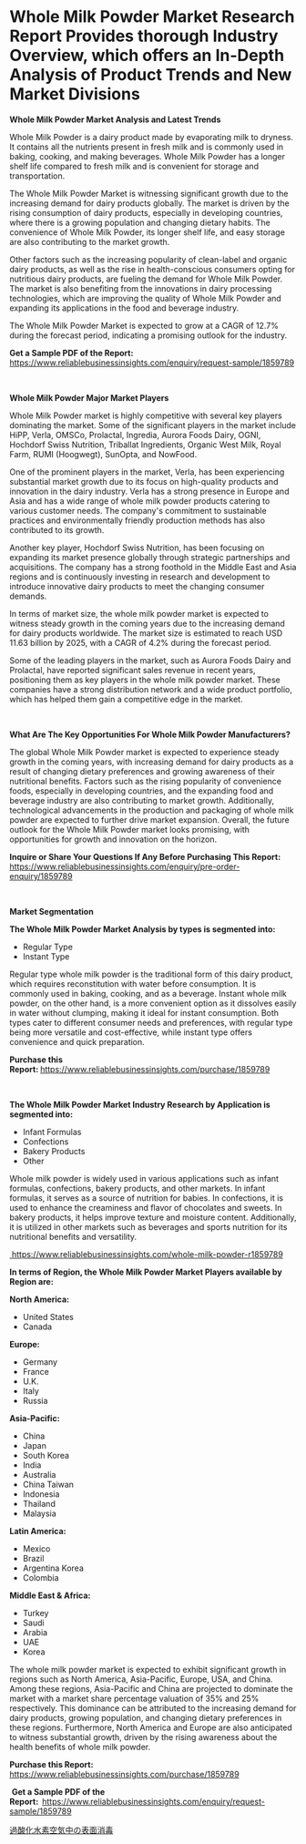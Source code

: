 <p><h1>Whole Milk Powder Market Research Report Provides thorough Industry Overview, which offers an In-Depth Analysis of Product Trends and New Market Divisions</h1></p><p><strong>Whole Milk Powder Market Analysis and Latest Trends</strong></p>
<p><p>Whole Milk Powder is a dairy product made by evaporating milk to dryness. It contains all the nutrients present in fresh milk and is commonly used in baking, cooking, and making beverages. Whole Milk Powder has a longer shelf life compared to fresh milk and is convenient for storage and transportation.</p><p>The Whole Milk Powder Market is witnessing significant growth due to the increasing demand for dairy products globally. The market is driven by the rising consumption of dairy products, especially in developing countries, where there is a growing population and changing dietary habits. The convenience of Whole Milk Powder, its longer shelf life, and easy storage are also contributing to the market growth.</p><p>Other factors such as the increasing popularity of clean-label and organic dairy products, as well as the rise in health-conscious consumers opting for nutritious dairy products, are fueling the demand for Whole Milk Powder. The market is also benefiting from the innovations in dairy processing technologies, which are improving the quality of Whole Milk Powder and expanding its applications in the food and beverage industry.</p><p>The Whole Milk Powder Market is expected to grow at a CAGR of 12.7% during the forecast period, indicating a promising outlook for the industry.</p></p>
<p><strong>Get a Sample PDF of the Report:&nbsp;</strong> <a href="https://www.reliablebusinessinsights.com/enquiry/request-sample/1859789">https://www.reliablebusinessinsights.com/enquiry/request-sample/1859789</a></p>
<p>&nbsp;</p>
<p><strong>Whole Milk Powder Major Market Players</strong></p>
<p><p>Whole Milk Powder market is highly competitive with several key players dominating the market. Some of the significant players in the market include HiPP, Verla, OMSCo, Prolactal, Ingredia, Aurora Foods Dairy, OGNI, Hochdorf Swiss Nutrition, Triballat Ingredients, Organic West Milk, Royal Farm, RUMI (Hoogwegt), SunOpta, and NowFood.</p><p>One of the prominent players in the market, Verla, has been experiencing substantial market growth due to its focus on high-quality products and innovation in the dairy industry. Verla has a strong presence in Europe and Asia and has a wide range of whole milk powder products catering to various customer needs. The company's commitment to sustainable practices and environmentally friendly production methods has also contributed to its growth.</p><p>Another key player, Hochdorf Swiss Nutrition, has been focusing on expanding its market presence globally through strategic partnerships and acquisitions. The company has a strong foothold in the Middle East and Asia regions and is continuously investing in research and development to introduce innovative dairy products to meet the changing consumer demands.</p><p>In terms of market size, the whole milk powder market is expected to witness steady growth in the coming years due to the increasing demand for dairy products worldwide. The market size is estimated to reach USD 11.63 billion by 2025, with a CAGR of 4.2% during the forecast period.</p><p>Some of the leading players in the market, such as Aurora Foods Dairy and Prolactal, have reported significant sales revenue in recent years, positioning them as key players in the whole milk powder market. These companies have a strong distribution network and a wide product portfolio, which has helped them gain a competitive edge in the market.</p></p>
<p>&nbsp;</p>
<p><strong>What Are The Key Opportunities For Whole Milk Powder Manufacturers?</strong></p>
<p><p>The global Whole Milk Powder market is expected to experience steady growth in the coming years, with increasing demand for dairy products as a result of changing dietary preferences and growing awareness of their nutritional benefits. Factors such as the rising popularity of convenience foods, especially in developing countries, and the expanding food and beverage industry are also contributing to market growth. Additionally, technological advancements in the production and packaging of whole milk powder are expected to further drive market expansion. Overall, the future outlook for the Whole Milk Powder market looks promising, with opportunities for growth and innovation on the horizon.</p></p>
<p><strong>Inquire or Share Your Questions If Any Before Purchasing This Report:</strong> <a href="https://www.reliablebusinessinsights.com/enquiry/pre-order-enquiry/1859789">https://www.reliablebusinessinsights.com/enquiry/pre-order-enquiry/1859789</a></p>
<p>&nbsp;</p>
<p><strong>Market Segmentation</strong></p>
<p><strong>The Whole Milk Powder Market Analysis by types is segmented into:</strong></p>
<p><ul><li>Regular Type</li><li>Instant Type</li></ul></p>
<p><p>Regular type whole milk powder is the traditional form of this dairy product, which requires reconstitution with water before consumption. It is commonly used in baking, cooking, and as a beverage. Instant whole milk powder, on the other hand, is a more convenient option as it dissolves easily in water without clumping, making it ideal for instant consumption. Both types cater to different consumer needs and preferences, with regular type being more versatile and cost-effective, while instant type offers convenience and quick preparation.</p></p>
<p><strong>Purchase this Report:&nbsp;</strong><a href="https://www.reliablebusinessinsights.com/purchase/1859789">https://www.reliablebusinessinsights.com/purchase/1859789</a></p>
<p>&nbsp;</p>
<p><strong>The Whole Milk Powder Market Industry Research by Application is segmented into:</strong></p>
<p><ul><li>Infant Formulas</li><li>Confections</li><li>Bakery Products</li><li>Other</li></ul></p>
<p><p>Whole milk powder is widely used in various applications such as infant formulas, confections, bakery products, and other markets. In infant formulas, it serves as a source of nutrition for babies. In confections, it is used to enhance the creaminess and flavor of chocolates and sweets. In bakery products, it helps improve texture and moisture content. Additionally, it is utilized in other markets such as beverages and sports nutrition for its nutritional benefits and versatility.</p></p>
<p><a href="https://www.reliablebusinessinsights.com/whole-milk-powder-r1859789">&nbsp;https://www.reliablebusinessinsights.com/whole-milk-powder-r1859789</a></p>
<p><strong>In terms of Region, the Whole Milk Powder Market Players available by Region are:</strong></p>
<p>
    <p> <strong> North America: </strong>
        <ul>
            <li>United States</li>
            <li>Canada</li>
        </ul>
        </p> 
    <p> <strong> Europe: </strong>
        <ul>
            <li>Germany</li>
            <li>France</li>
            <li>U.K.</li>
            <li>Italy</li>
            <li>Russia</li>
        </ul>
        </p> 
    <p> <strong> Asia-Pacific: </strong>
        <ul>
            <li>China</li>
            <li>Japan</li>
            <li>South Korea</li>
            <li>India</li>
            <li>Australia</li>
            <li>China Taiwan</li>
            <li>Indonesia</li>
            <li>Thailand</li>
            <li>Malaysia</li>
        </ul>
        </p> 
    <p> <strong> Latin America: </strong>
        <ul>
            <li>Mexico</li>
            <li>Brazil</li>
            <li>Argentina Korea</li>
            <li>Colombia</li>
        </ul>
        </p> 
    <p> <strong> Middle East & Africa: </strong>
        <ul>
            <li>Turkey</li>
            <li>Saudi</li>
            <li>Arabia</li>
            <li>UAE</li>
            <li>Korea</li>
        </ul>
    </p>
    </p>
<p><p>The whole milk powder market is expected to exhibit significant growth in regions such as North America, Asia-Pacific, Europe, USA, and China. Among these regions, Asia-Pacific and China are projected to dominate the market with a market share percentage valuation of 35% and 25% respectively. This dominance can be attributed to the increasing demand for dairy products, growing population, and changing dietary preferences in these regions. Furthermore, North America and Europe are also anticipated to witness substantial growth, driven by the rising awareness about the health benefits of whole milk powder.</p></p>
<p><strong>Purchase this Report: </strong><a href="https://www.reliablebusinessinsights.com/purchase/1859789">https://www.reliablebusinessinsights.com/purchase/1859789</a></p>
<p>&nbsp;<strong>Get a Sample PDF of the Report:&nbsp;&nbsp;</strong><a href="https://www.reliablebusinessinsights.com/enquiry/request-sample/1859789">https://www.reliablebusinessinsights.com/enquiry/request-sample/1859789</a></p>
<p><strong></strong></p>
<p><p><a href="https://medium.com/@kaydenjohns1964/%E6%AC%A1%E3%81%AE%E6%96%87%E7%AB%A0%E3%82%92%E6%97%A5%E6%9C%AC%E8%AA%9E%E3%81%AB%E7%BF%BB%E8%A8%B3%E3%81%97%E3%81%BE%E3%81%99-%E8%A3%BD%E5%93%81%E3%82%BF%E3%82%A4%E3%83%97-%E3%82%A2%E3%83%97%E3%83%AA%E3%82%B1%E3%83%BC%E3%82%B7%E3%83%A7%E3%83%B3-%E5%9C%B0%E5%9F%9F-%E4%BC%81%E6%A5%AD%E5%88%A5%E3%81%AE%E3%82%B0%E3%83%AD%E3%83%BC%E3%83%90%E3%83%AB%E9%81%8E%E9%85%B8%E5%8C%96%E6%B0%B4%E7%B4%A0%E7%A9%BA%E4%B8%AD%E8%A1%A8%E9%9D%A2%E6%B6%88%E6%AF%92%E5%B8%82%E5%A0%B4-%E6%A5%AD%E7%95%8C%E3%82%BB%E3%82%B0%E3%83%A1%E3%83%B3%E3%83%88%E3%81%AE%E5%B1%95%E6%9C%9B-%E5%B8%82%E5%A0%B4%E8%A9%95%E4%BE%A1-%E7%AB%B6%E4%BA%89%E3%82%B7%E3%83%BC%E3%83%B3-%E3%83%88%E3%83%AC%E3%83%B3%E3%83%89-%E3%81%8A%E3%82%88%E3%81%B3%E4%BA%88%E6%B8%AC-2024%E5%B9%B4-1c352a9a0a52">過酸化水素空気中の表面消毒</a></p></p>